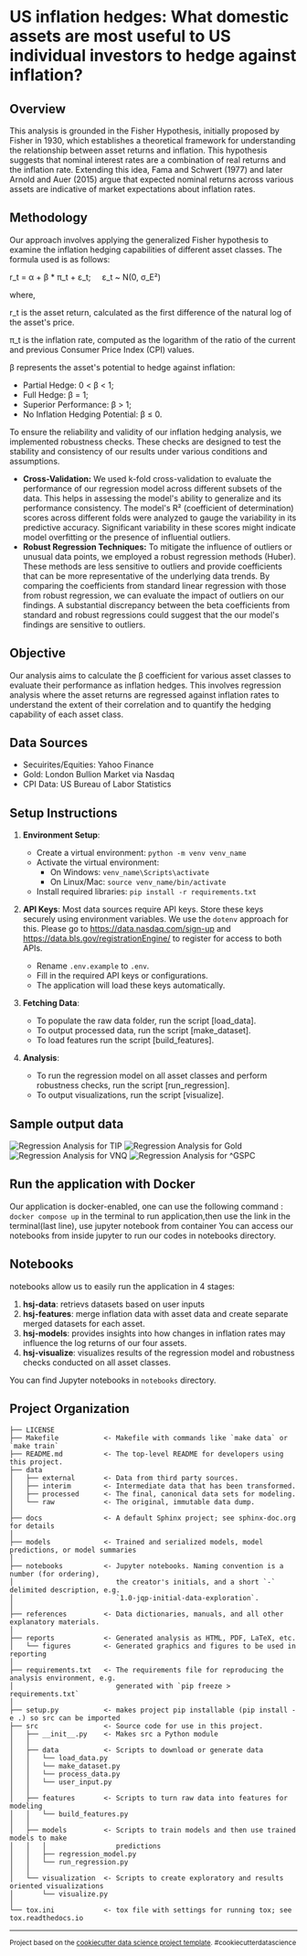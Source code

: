 US inflation hedges: What domestic assets are most useful to US individual investors to hedge against inflation?
==============================
## Overview

This analysis is grounded in the Fisher Hypothesis, initially proposed by Fisher in 1930, which establishes a theoretical framework for understanding the relationship between asset returns and inflation. This hypothesis suggests that nominal interest rates are a combination of real returns and the inflation rate. Extending this idea, Fama and Schwert (1977) and later Arnold and Auer (2015) argue that expected nominal returns across various assets are indicative of market expectations about inflation rates.

## Methodology

Our approach involves applying the generalized Fisher hypothesis to examine the inflation hedging capabilities of different asset classes. The formula used is as follows:

r_t = α + β * π_t + ε_t;&nbsp;&nbsp;&nbsp;&nbsp; ε_t ~ N(0, σ_E²)

where,

r_t is the asset return, calculated as the first difference of the natural log of the asset's price.

π_t is the inflation rate, computed as the logarithm of the ratio of the current and previous Consumer Price Index (CPI) values.

β represents the asset's potential to hedge against inflation:
   - Partial Hedge: 0 < β < 1;
   - Full Hedge: β = 1;
   - Superior Performance: β > 1;
   - No Inflation Hedging Potential: β ≤ 0.

To ensure the reliability and validity of our inflation hedging analysis, we implemented robustness checks. These checks are designed to test the stability and consistency of our results under various conditions and assumptions.
   - **Cross-Validation:** We used k-fold cross-validation to evaluate the performance of our regression model across different subsets of the data. This helps in assessing the model's ability to generalize and its performance consistency. The model's R² (coefficient of determination) scores across different folds were analyzed to gauge the variability in its predictive accuracy. Significant variability in these scores might indicate model overfitting or the presence of influential outliers.
   - **Robust Regression Techniques:** To mitigate the influence of outliers or unusual data points, we employed a robust regression methods (Huber). These methods are less sensitive to outliers and provide coefficients that can be more representative of the underlying data trends. By comparing the coefficients from standard linear regression with those from robust regression, we can evaluate the impact of outliers on our findings. A substantial discrepancy between the beta coefficients from standard and robust regressions could suggest that the our model's findings are sensitive to outliers.
   
## Objective
Our analysis aims to calculate the β coefficient for various asset classes to evaluate their performance as inflation hedges. This involves regression analysis where the asset returns are regressed against inflation rates to understand the extent of their correlation and to quantify the hedging capability of each asset class.

## Data Sources
- Secuirites/Equities: Yahoo Finance
- Gold: London Bullion Market via Nasdaq
- CPI Data: US Bureau of Labor Statistics

## Setup Instructions
1. **Environment Setup**:
   - Create a virtual environment: `python -m venv venv_name`
   - Activate the virtual environment:
     - On Windows: `venv_name\Scripts\activate`
     - On Linux/Mac: `source venv_name/bin/activate`
   - Install required libraries: `pip install -r requirements.txt`

2. **API Keys**:
   Most data sources require API keys. Store these keys securely using environment variables. We use the `dotenv` approach for this. Please go to https://data.nasdaq.com/sign-up and https://data.bls.gov/registrationEngine/ to register for access to both APIs.
   - Rename `.env.example` to `.env`.
   - Fill in the required API keys or configurations.
   - The application will load these keys automatically.

3. **Fetching Data**:
   - To populate the raw data folder, run the script [load_data].
   - To output processed data, run the script [make_dataset].
   - To load features run the script [build_features].

4. **Analysis**:
   - To run the regression model on all asset classes and perform robustness checks, run the script [run_regression].
   - To output visualizations, run the script [visualize].

## Sample output data
![Regression Analysis for TIP](images/RegressionanalysisforTIP.png)
![Regression Analysis for Gold](images/Regressionanalysisforgold.png)
![Regression Analysis for VNQ](images/RegressionanalysisforVNQ.png)
![Regression Analysis for ^GSPC](images/RegressionanalysisforGSPC.png)


## Run the application with Docker
 Our application is docker-enabled, one can use the following command : `docker compose up` in the terminal to run application,then use the link in the terminal(last line), use jupyter notebook from container
 You can access our notebooks from inside jupyter to run our codes in notebooks directory.

## Notebooks
notebooks allow us to easily run the application in 4 stages:

<ol>
<li> <b>hsj-data</b>: retrievs datasets based on user inputs</li>
<li> <b>hsj-features</b>:  merge inflation data with asset data and create separate merged datasets for each asset. </li>
<li> <b>hsj-models</b>:  provides insights into how changes in inflation rates may influence the log returns of our four assets.</li>
<li> <b>hsj-visualize</b>: visualizes results of the regression model and robustness checks conducted on all asset classes.</li>
</ol>

You can find Jupyter notebooks in `notebooks` directory.


 
Project Organization
------------

    ├── LICENSE
    ├── Makefile           <- Makefile with commands like `make data` or `make train`
    ├── README.md          <- The top-level README for developers using this project.
    ├── data
    │   ├── external       <- Data from third party sources.
    │   ├── interim        <- Intermediate data that has been transformed.
    │   ├── processed      <- The final, canonical data sets for modeling.
    │   └── raw            <- The original, immutable data dump.
    │
    ├── docs               <- A default Sphinx project; see sphinx-doc.org for details
    │
    ├── models             <- Trained and serialized models, model predictions, or model summaries
    │
    ├── notebooks          <- Jupyter notebooks. Naming convention is a number (for ordering),
    │                         the creator's initials, and a short `-` delimited description, e.g.
    │                         `1.0-jqp-initial-data-exploration`.
    │
    ├── references         <- Data dictionaries, manuals, and all other explanatory materials.
    │
    ├── reports            <- Generated analysis as HTML, PDF, LaTeX, etc.
    │   └── figures        <- Generated graphics and figures to be used in reporting
    │
    ├── requirements.txt   <- The requirements file for reproducing the analysis environment, e.g.
    │                         generated with `pip freeze > requirements.txt`
    │
    ├── setup.py           <- makes project pip installable (pip install -e .) so src can be imported
    ├── src                <- Source code for use in this project.
    │   ├── __init__.py    <- Makes src a Python module
    │   │
    │   ├── data           <- Scripts to download or generate data
    │   │   └── load_data.py    
    │   │   └── make_dataset.py
    │   │   └── process_data.py
    │   │   └── user_input.py
    │   │
    │   ├── features       <- Scripts to turn raw data into features for modeling
    │   │   └── build_features.py
    │   │
    │   ├── models         <- Scripts to train models and then use trained models to make
    │   │   │                 predictions
    │   │   ├── regression_model.py
    │   │   └── run_regression.py
    │   │
    │   └── visualization  <- Scripts to create exploratory and results oriented visualizations
    │       └── visualize.py
    │
    └── tox.ini            <- tox file with settings for running tox; see tox.readthedocs.io


--------

<p><small>Project based on the <a target="_blank" href="https://drivendata.github.io/cookiecutter-data-science/">cookiecutter data science project template</a>. #cookiecutterdatascience</small></p>
